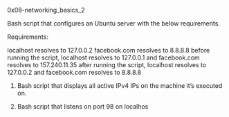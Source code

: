 0x08-networking_basics_2

Bash script that configures an Ubuntu server with the below requirements.

Requirements:

localhost resolves to 127.0.0.2
facebook.com resolves to 8.8.8.8
before running the script, localhost resolves to 127.0.0.1 and facebook.com resolves to 157.240.11.35
after running the script, localhost resolves to 127.0.0.2 and facebook.com resolves to 8.8.8.8

1. Bash script that displays all active IPv4 IPs on the machine it’s executed on.

2.  Bash script that listens on port 98 on localhos 
